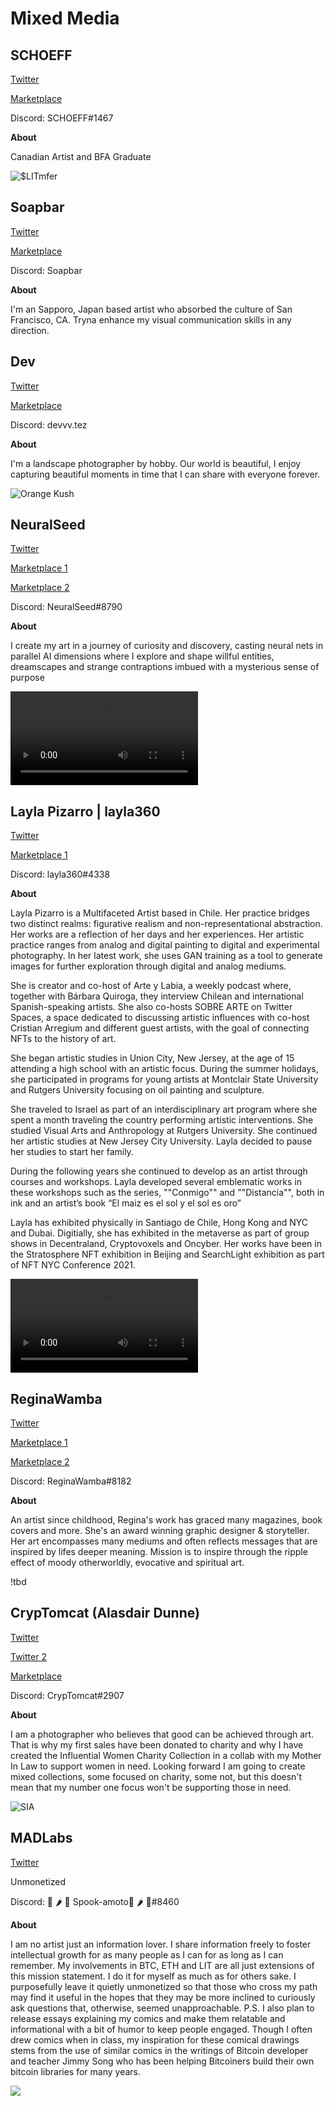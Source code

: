 # Mixed Media

## SCHOEFF

[Twitter](https://twitter.com/alexschoeffner) 

[Marketplace](https://linktr.ee/SCHOEFF) 

Discord: SCHOEFF#1467

**About**

Canadian Artist and BFA Graduate


![$LITmfer](https://assets.objkt.media/file/assets-003/QmX7frREsL55CCzMnQZkfNDPrBcp4PuMvqq499Gshy4UTv/artifact)

## Soapbar

[Twitter](https://twitter.com/alexschoeffner) 

[Marketplace](https://opensea.io/Soapbar) 

Discord: Soapbar

**About**

I'm an Sapporo, Japan based artist who absorbed the culture of San Francisco, CA. Tryna enhance my visual communication skills in any direction. 

## Dev

[Twitter](https://twitter.com/Th3yCallMeDev) 

[Marketplace](https://objkt.com/profile/itslitwtf/created) 

Discord: devvv.tez

**About**

I'm a landscape photographer by hobby. Our world is beautiful, I enjoy capturing beautiful moments in time that I can share with everyone forever.  

![Orange Kush](https://assets.objkt.media/file/assets-003/QmSmKf1boZ4hLRm8b8ewvt1bVnY7Hy1Cdi3WJm82DGEfVi/artifact)

## NeuralSeed

[Twitter](https://twitter.com/NeuralSeed) 

[Marketplace 1](https://foundation.app/@NeuralSeed)

[Marketplace 2](https://opensea.io/NeuralSeed)

Discord: NeuralSeed#8790

**About**

I create my art in a journey of curiosity and discovery, casting neural nets in parallel AI dimensions where I explore and shape willful entities, dreamscapes and strange contraptions imbued with a mysterious sense of purpose 

![Earthquake Machine](nft.mp4)

## Layla Pizarro | layla360

[Twitter](https://twitter.com/LaylaPizarro) 

[Marketplace 1](https://foundation.app/@layla360)


Discord: layla360#4338

**About**

Layla Pizarro is a Multifaceted Artist based in Chile. Her practice bridges two distinct realms: figurative realism and non-representational abstraction. Her works are a reflection of her days and her experiences. Her artistic practice ranges from analog and digital painting to digital and experimental photography. In her latest work, she uses GAN training as a tool to generate images for further exploration through digital and analog mediums. 
 
She is creator and co-host of Arte y Labia, a weekly podcast where, together with Bárbara Quiroga, they interview Chilean and international Spanish-speaking artists. She also co-hosts SOBRE ARTE on Twitter Spaces, a space dedicated to discussing artistic influences with co-host Cristian Arregium and different guest artists, with the goal of connecting NFTs to the history of art.
 
She began artistic studies in Union City, New Jersey, at the age of 15 attending a high school with an artistic focus. During the summer holidays, she participated in programs for young artists at Montclair State University and Rutgers University focusing on oil painting and sculpture.
 
She traveled to Israel as part of an interdisciplinary art program where she spent a month traveling the country performing artistic interventions. She studied Visual Arts and Anthropology at Rutgers University. She continued her artistic studies at New Jersey City University. Layla decided to pause her studies to start her family.
 
During the following years she continued to develop as an artist through courses and workshops. Layla developed several emblematic works in these workshops such as the series, ""Conmigo"" and ""Distancia"", both in ink and an artist’s book “El maiz es el sol y el sol es oro”
 
Layla has exhibited physically in Santiago de Chile, Hong Kong and NYC and Dubai. Digitially, she has exhibited in the metaverse as part of group shows in Decentraland, Cryptovoxels and Oncyber. Her works have been in the Stratosphere NFT exhibition in Beijing and SearchLight exhibition as part of NFT NYC Conference 2021.


![Dancing Together](nft%20(1).mp4)

## ReginaWamba

[Twitter](https://twitter.com/reginawamba) 

[Marketplace 1](https://opensea.io/reginawamba?tab=created_collections)

[Marketplace 2](https://makersplace.com/reginawamba/)

Discord: ReginaWamba#8182

**About**

An artist since childhood, Regina's work has graced many magazines, book covers and more. She's an award winning graphic designer & storyteller. Her art encompasses many mediums and often reflects messages that are inspired by lifes deeper meaning. Mission is to inspire through the ripple effect of moody otherworldly, evocative and spiritual art.

!tbd

## CrypTomcat (Alasdair Dunne)

[Twitter](https://twitter.com/alfidualfi) 

[Twitter 2](https://twitter.com/nft_women)

[Marketplace](https://linktr.ee/dualfi)

Discord: CrypTomcat#2907

**About**

I am a photographer who believes that good can be achieved through art. That is why my first sales have been donated to charity and why I have created the Influential Women Charity Collection in a collab with my Mother In Law to support women in need. Looking forward I am going to create mixed collections, some focused on charity, some not, but this doesn't mean that my number one focus won't be supporting those in need.


![SIA](https://f8n-production-collection-assets.imgix.net/0x0B3cf4F557692277420f40EAff8e9D25797988db/8/nft.jpg?q=80&auto=format%2Ccompress&cs=srgb&max-w=1680&max-h=1680)

## MADLabs

[Twitter](https://twitter.com/BalancedSignal) 

Unmonetized

Discord: 🍍 🌶 🍕 Spook-amoto🍍 🌶 🍕#8460

**About**

I am no artist just an information lover. I share information freely to foster intellectual growth for as many people as I can for as long as I can remember. My involvements in BTC, ETH and LIT are all just extensions of this mission statement. I do it for myself as much as for others sake. I purposefully leave it quietly unmonetized so that those who cross my path may find it useful in the hopes that they may be more inclined to curiously ask questions that, otherwise, seemed unapproachable. P.S. I also plan to release essays explaining my comics and make them relatable and informational with a bit of humor to keep people engaged. Though I often drew comics when in class, my inspiration for these comical drawings stems from the use of similar comics in the writings of Bitcoin developer and teacher Jimmy Song who has been helping Bitcoiners build their own bitcoin libraries for many years.

![](https://media.discordapp.net/attachments/924837479838810222/951519213774860308/20220302_143739.jpg)





